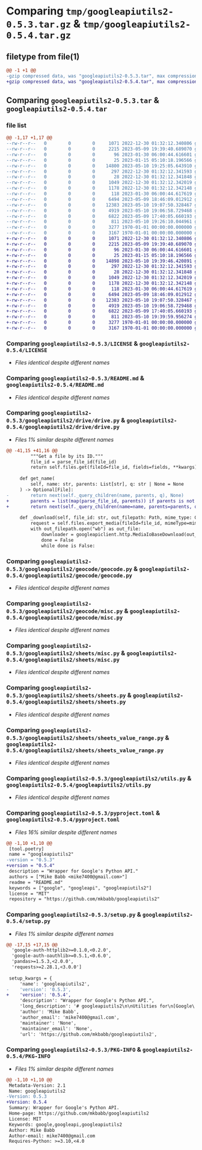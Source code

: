 # Comparing `tmp/googleapiutils2-0.5.3.tar.gz` & `tmp/googleapiutils2-0.5.4.tar.gz`

## filetype from file(1)

```diff
@@ -1 +1 @@
-gzip compressed data, was "googleapiutils2-0.5.3.tar", max compression
+gzip compressed data, was "googleapiutils2-0.5.4.tar", max compression
```

## Comparing `googleapiutils2-0.5.3.tar` & `googleapiutils2-0.5.4.tar`

### file list

```diff
@@ -1,17 +1,17 @@
--rw-r--r--   0        0        0     1071 2022-12-30 01:32:12.340806 googleapiutils2-0.5.3/LICENSE
--rw-r--r--   0        0        0     2215 2023-05-09 19:39:40.689070 googleapiutils2-0.5.3/README.md
--rw-r--r--   0        0        0       96 2023-01-30 06:00:44.616601 googleapiutils2-0.5.3/googleapiutils2/__init__.py
--rw-r--r--   0        0        0       25 2023-01-15 05:10:18.196566 googleapiutils2-0.5.3/googleapiutils2/drive/__init__.py
--rw-r--r--   0        0        0    14800 2023-05-10 19:25:05.643910 googleapiutils2-0.5.3/googleapiutils2/drive/drive.py
--rw-r--r--   0        0        0      297 2022-12-30 01:32:12.341593 googleapiutils2-0.5.3/googleapiutils2/drive/misc.py
--rw-r--r--   0        0        0       28 2022-12-30 01:32:12.341848 googleapiutils2-0.5.3/googleapiutils2/geocode/__init__.py
--rw-r--r--   0        0        0     1049 2022-12-30 01:32:12.342019 googleapiutils2-0.5.3/googleapiutils2/geocode/geocode.py
--rw-r--r--   0        0        0     1178 2022-12-30 01:32:12.342148 googleapiutils2-0.5.3/googleapiutils2/geocode/misc.py
--rw-r--r--   0        0        0      118 2023-01-30 06:00:44.617619 googleapiutils2-0.5.3/googleapiutils2/sheets/__init__.py
--rw-r--r--   0        0        0     6494 2023-05-09 18:46:09.012912 googleapiutils2-0.5.3/googleapiutils2/sheets/misc.py
--rw-r--r--   0        0        0    12383 2023-05-10 19:07:50.328467 googleapiutils2-0.5.3/googleapiutils2/sheets/sheets.py
--rw-r--r--   0        0        0     4919 2023-05-10 19:06:58.729468 googleapiutils2-0.5.3/googleapiutils2/sheets/sheets_value_range.py
--rw-r--r--   0        0        0     6822 2023-05-09 17:40:05.660193 googleapiutils2-0.5.3/googleapiutils2/utils.py
--rw-r--r--   0        0        0      811 2023-05-10 19:26:10.044961 googleapiutils2-0.5.3/pyproject.toml
--rw-r--r--   0        0        0     3277 1970-01-01 00:00:00.000000 googleapiutils2-0.5.3/setup.py
--rw-r--r--   0        0        0     3167 1970-01-01 00:00:00.000000 googleapiutils2-0.5.3/PKG-INFO
+-rw-r--r--   0        0        0     1071 2022-12-30 01:32:12.340806 googleapiutils2-0.5.4/LICENSE
+-rw-r--r--   0        0        0     2215 2023-05-09 19:39:40.689070 googleapiutils2-0.5.4/README.md
+-rw-r--r--   0        0        0       96 2023-01-30 06:00:44.616601 googleapiutils2-0.5.4/googleapiutils2/__init__.py
+-rw-r--r--   0        0        0       25 2023-01-15 05:10:18.196566 googleapiutils2-0.5.4/googleapiutils2/drive/__init__.py
+-rw-r--r--   0        0        0    14898 2023-05-10 19:39:46.420891 googleapiutils2-0.5.4/googleapiutils2/drive/drive.py
+-rw-r--r--   0        0        0      297 2022-12-30 01:32:12.341593 googleapiutils2-0.5.4/googleapiutils2/drive/misc.py
+-rw-r--r--   0        0        0       28 2022-12-30 01:32:12.341848 googleapiutils2-0.5.4/googleapiutils2/geocode/__init__.py
+-rw-r--r--   0        0        0     1049 2022-12-30 01:32:12.342019 googleapiutils2-0.5.4/googleapiutils2/geocode/geocode.py
+-rw-r--r--   0        0        0     1178 2022-12-30 01:32:12.342148 googleapiutils2-0.5.4/googleapiutils2/geocode/misc.py
+-rw-r--r--   0        0        0      118 2023-01-30 06:00:44.617619 googleapiutils2-0.5.4/googleapiutils2/sheets/__init__.py
+-rw-r--r--   0        0        0     6494 2023-05-09 18:46:09.012912 googleapiutils2-0.5.4/googleapiutils2/sheets/misc.py
+-rw-r--r--   0        0        0    12383 2023-05-10 19:07:50.328467 googleapiutils2-0.5.4/googleapiutils2/sheets/sheets.py
+-rw-r--r--   0        0        0     4919 2023-05-10 19:06:58.729468 googleapiutils2-0.5.4/googleapiutils2/sheets/sheets_value_range.py
+-rw-r--r--   0        0        0     6822 2023-05-09 17:40:05.660193 googleapiutils2-0.5.4/googleapiutils2/utils.py
+-rw-r--r--   0        0        0      811 2023-05-10 19:39:59.956274 googleapiutils2-0.5.4/pyproject.toml
+-rw-r--r--   0        0        0     3277 1970-01-01 00:00:00.000000 googleapiutils2-0.5.4/setup.py
+-rw-r--r--   0        0        0     3167 1970-01-01 00:00:00.000000 googleapiutils2-0.5.4/PKG-INFO
```

### Comparing `googleapiutils2-0.5.3/LICENSE` & `googleapiutils2-0.5.4/LICENSE`

 * *Files identical despite different names*

### Comparing `googleapiutils2-0.5.3/README.md` & `googleapiutils2-0.5.4/README.md`

 * *Files identical despite different names*

### Comparing `googleapiutils2-0.5.3/googleapiutils2/drive/drive.py` & `googleapiutils2-0.5.4/googleapiutils2/drive/drive.py`

 * *Files 1% similar despite different names*

```diff
@@ -41,15 +41,16 @@
         """Get a file by its ID."""
         file_id = parse_file_id(file_id)
         return self.files.get(fileId=file_id, fields=fields, **kwargs).execute()
 
     def get_name(
         self, name: str, parents: List[str], q: str | None = None
     ) -> Optional[File]:
-        return next(self._query_children(name, parents, q), None)
+        parents = list(map(parse_file_id, parents)) if parents is not None else []
+        return next(self._query_children(name=name, parents=parents, q=q), None)
 
     def _download(self, file_id: str, out_filepath: Path, mime_type: GoogleMimeTypes):
         request = self.files.export_media(fileId=file_id, mimeType=mime_type.value)
         with out_filepath.open("wb") as out_file:
             downloader = googleapiclient.http.MediaIoBaseDownload(out_file, request)
             done = False
             while done is False:
```

### Comparing `googleapiutils2-0.5.3/googleapiutils2/geocode/geocode.py` & `googleapiutils2-0.5.4/googleapiutils2/geocode/geocode.py`

 * *Files identical despite different names*

### Comparing `googleapiutils2-0.5.3/googleapiutils2/geocode/misc.py` & `googleapiutils2-0.5.4/googleapiutils2/geocode/misc.py`

 * *Files identical despite different names*

### Comparing `googleapiutils2-0.5.3/googleapiutils2/sheets/misc.py` & `googleapiutils2-0.5.4/googleapiutils2/sheets/misc.py`

 * *Files identical despite different names*

### Comparing `googleapiutils2-0.5.3/googleapiutils2/sheets/sheets.py` & `googleapiutils2-0.5.4/googleapiutils2/sheets/sheets.py`

 * *Files identical despite different names*

### Comparing `googleapiutils2-0.5.3/googleapiutils2/sheets/sheets_value_range.py` & `googleapiutils2-0.5.4/googleapiutils2/sheets/sheets_value_range.py`

 * *Files identical despite different names*

### Comparing `googleapiutils2-0.5.3/googleapiutils2/utils.py` & `googleapiutils2-0.5.4/googleapiutils2/utils.py`

 * *Files identical despite different names*

### Comparing `googleapiutils2-0.5.3/pyproject.toml` & `googleapiutils2-0.5.4/pyproject.toml`

 * *Files 16% similar despite different names*

```diff
@@ -1,10 +1,10 @@
 [tool.poetry]
 name = "googleapiutils2"
-version = "0.5.3"
+version = "0.5.4"
 description = "Wrapper for Google's Python API."
 authors = ["Mike Babb <mike7400@gmail.com>"]
 readme = "README.md"
 keywords = ["google", "googleapi", "googleapiutils2"]
 license = "MIT"
 repository = "https://github.com/mkbabb/googleapiutils2"
```

### Comparing `googleapiutils2-0.5.3/setup.py` & `googleapiutils2-0.5.4/setup.py`

 * *Files 1% similar despite different names*

```diff
@@ -17,15 +17,15 @@
  'google-auth-httplib2>=0.1.0,<0.2.0',
  'google-auth-oauthlib>=0.5.1,<0.6.0',
  'pandas>=1.5.3,<2.0.0',
  'requests>=2.28.1,<3.0.0']
 
 setup_kwargs = {
     'name': 'googleapiutils2',
-    'version': '0.5.3',
+    'version': '0.5.4',
     'description': "Wrapper for Google's Python API.",
     'long_description': '# googleapiutils2\n\nUtilities for\n[Google\'s v2 Python API](https://github.com/googleapis/google-api-python-client).\nCurrently supports sections of the following resources:\n\n-   Drive: `FilesResource`, `...`\n-   Sheets: `SpreadsheetsResource`, `...`\n-   Geocoding\n\n## Quickstart\n\nThis project requires Python `^3.10` to run.\n\nSeveral dependencies are needed, namely the aforesaid Google Python API, but also\nGoogle\'s oauth library, and `requests`. Pre-bundled for ease of use are the fairly\nmonolithic `google-api-stubs`, which greatly improves the usage experience.\n\n### via [`poetry`](https://python-poetry.org/docs/)\n\nInstall poetry, then run\n\n> poetry install\n\nAnd you\'re done.\n\n## Drive\n\n...\n\n## Sheets\n\nSimple example:\n\n```python\n...\ncreds = get_oauth2_creds(client_config=config_path)\nsheets = Sheets(creds=creds)\n\nsheet_id = "id"\nSheet1 = SheetsValueRange(sheets, sheet_id, sheet_name="Sheet1")\n\nrows = [\n    {\n        "Heyy": "99",\n    }\n]\nSheet1[2:3, ...].update(rows)\n```\n\nWhat the above does is: - Get the OAuth2 credentials from the `client_config.json`\nfile - create a `Sheets` object thereupon. - Create a `SheetsValueRange` object, which\nis a wrapper around the `spreadsheets.values` API. - Update the range `Sheet1!A2:B3`\nwith the given rows.\n\nNote the slicing syntax, which will feel quite familiar for any Python programmer.\n\n### SheetSlice\n\nA `SheetsValueRange` object can be sliced in a similar manner to that of a Numpy array.\nThe syntax is as follows:\n\n    slc = Sheet[rows, cols]\n\nWherein `rows` and `cols` are either integers, slices of integers (stride is not\nsupported), strings (in A1 notation), or ellipses (`...`).\n\n```py\nix = SheetSlice["Sheet1", 1:3, 2:4] #  "Sheet1!B2:D4"\nix = SheetSlice["Sheet1", "A1:B2"]  #  "Sheet1!A1:B2"\nix = SheetSlice[1:3, 2:4]           #  "Sheet1!B2:D4"\nix = SheetSlice["A1:B2"]            #  "Sheet1!A1:B2"\nix = SheetSlice[..., 1:3]           #  "Sheet1!A1:Z3"\n```\n\n`SheetSlice` object can also be used as a key into a `SheetsValueRange` object, or a\ndictionary (to use in updating a sheet\'s range, for example). Further, a\n`SheetsValueRange` object can be sliced in a similar manner to that of a `SheetSlice`\nobject, and also be used as a dictionary key.\n',
     'author': 'Mike Babb',
     'author_email': 'mike7400@gmail.com',
     'maintainer': 'None',
     'maintainer_email': 'None',
     'url': 'https://github.com/mkbabb/googleapiutils2',
```

### Comparing `googleapiutils2-0.5.3/PKG-INFO` & `googleapiutils2-0.5.4/PKG-INFO`

 * *Files 1% similar despite different names*

```diff
@@ -1,10 +1,10 @@
 Metadata-Version: 2.1
 Name: googleapiutils2
-Version: 0.5.3
+Version: 0.5.4
 Summary: Wrapper for Google's Python API.
 Home-page: https://github.com/mkbabb/googleapiutils2
 License: MIT
 Keywords: google,googleapi,googleapiutils2
 Author: Mike Babb
 Author-email: mike7400@gmail.com
 Requires-Python: >=3.10,<4.0
```

